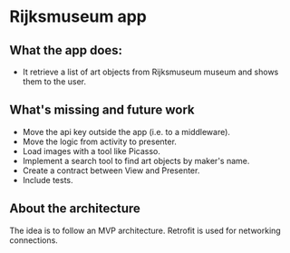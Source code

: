 # Rijksmuseum app

## What the app does:
- It retrieve a list of art objects from Rijksmuseum museum and shows them to the user.

## What's missing and future work
- Move the api key outside the app (i.e. to a middleware).
- Move the logic from activity to presenter.
- Load images with a tool like Picasso.
- Implement a search tool to find art objects by maker's name.
- Create a contract between View and Presenter.
- Include tests.

## About the architecture
The idea is to follow an MVP architecture.
Retrofit is used for networking connections.

